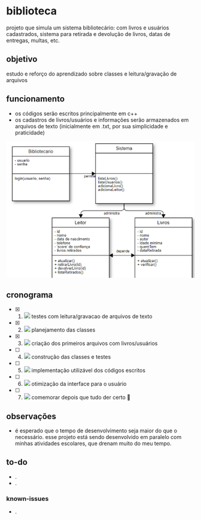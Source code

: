 # biblioteca
projeto que simula um sistema bibliotecário: com livros e usuários cadastrados, sistema para retirada e devolução de livros, datas de entregas, multas, etc.

## objetivo
estudo e reforço do aprendizado sobre classes e leitura/gravação de arquivos

## funcionamento
- os códigos serão escritos principalmente em c++
- os cadastros de livros/usuários e informações serão armazenados em arquivos de texto (inicialmente em .txt, por sua simplicidade e praticidade)

![diagrama](diagrama.png)


## cronograma
- [x] 1. ![](https://geps.dev/progress/100) testes com leitura/gravacao de arquivos de texto
- [x] 2. ![](https://geps.dev/progress/100) planejamento das classes
- [x] 3. ![](https://geps.dev/progress/100) criação dos primeiros arquivos com livros/usuários
- [ ] 4. ![](https://geps.dev/progress/40) construção das classes e testes
- [ ] 5. ![](https://geps.dev/progress/30) implementação utilizável dos códigos escritos
- [ ] 6. ![](https://geps.dev/progress/20) otimização da interface para o usuário
- [ ] 7. ![](https://geps.dev/progress/65) comemorar depois que tudo der certo :tada:

## observações
- é esperado que o tempo de desenvolvimento seja maior do que o necessário. esse projeto está sendo desenvolvido em paralelo com minhas atividades escolares, que drenam muito do meu tempo.

## to-do
- .
- .

### known-issues
- .
